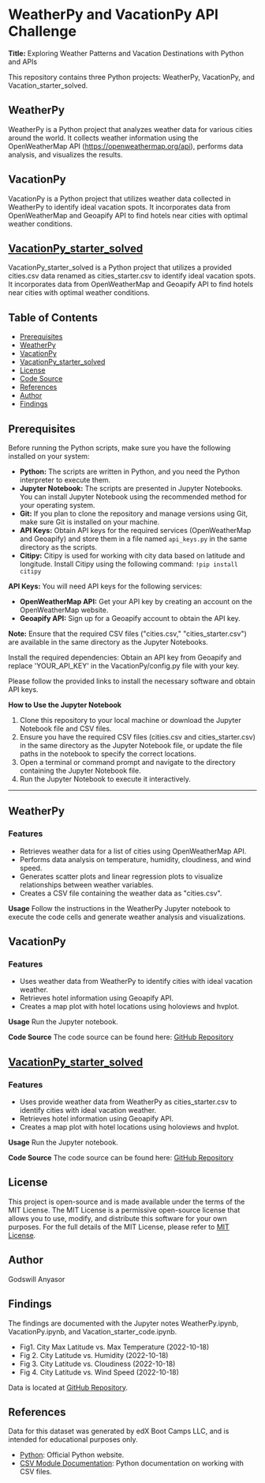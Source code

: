 # WeatherPy and VacationPy API Challenge

**Title:** Exploring Weather Patterns and Vacation Destinations with Python and APIs

This repository contains three Python projects: WeatherPy, VacationPy, and Vacation_starter_solved.

## WeatherPy

WeatherPy is a Python project that analyzes weather data for various cities around the world. It collects weather information using the OpenWeatherMap API (https://openweathermap.org/api), performs data analysis, and visualizes the results.

## VacationPy

VacationPy is a Python project that utilizes weather data collected in WeatherPy to identify ideal vacation spots. It incorporates data from OpenWeatherMap and Geoapify API to find hotels near cities with optimal weather conditions.

## [VacationPy_starter_solved](#vacationpy_starter_solved)

VacationPy_starter_solved is a Python project that utilizes a provided cities.csv data renamed as cities_starter.csv to identify ideal vacation spots. It incorporates data from OpenWeatherMap and Geoapify API to find hotels near cities with optimal weather conditions.

## Table of Contents
- [Prerequisites](#prerequisites)
- [WeatherPy](#weatherpy)
- [VacationPy](#vacationpy)
- [VacationPy_starter_solved](#vacationpy_starter_solved)
- [License](#license)
- [Code Source](#code-source)
- [References](#references)
- [Author](#author)
- [Findings](#findings)

## Prerequisites

Before running the Python scripts, make sure you have the following installed on your system:
- **Python:** The scripts are written in Python, and you need the Python interpreter to execute them.
- **Jupyter Notebook:** The scripts are presented in Jupyter Notebooks. You can install Jupyter Notebook using the recommended method for your operating system.
- **Git:** If you plan to clone the repository and manage versions using Git, make sure Git is installed on your machine.
- **API Keys:** Obtain API keys for the required services (OpenWeatherMap and Geoapify) and store them in a file named `api_keys.py` in the same directory as the scripts.
- **Citipy:** Citipy is used for working with city data based on latitude and longitude. Install Citipy using the following command: `!pip install citipy`

**API Keys:**
You will need API keys for the following services:
- **OpenWeatherMap API:** Get your API key by creating an account on the OpenWeatherMap website.
- **Geoapify API:** Sign up for a Geoapify account to obtain the API key.

**Note:** Ensure that the required CSV files ("cities.csv," "cities_starter.csv") are available in the same directory as the Jupyter Notebooks.

Install the required dependencies:
Obtain an API key from Geoapify and replace 'YOUR_API_KEY' in the VacationPy/config.py file with your key.

Please follow the provided links to install the necessary software and obtain API keys.

**How to Use the Jupyter Notebook**
1. Clone this repository to your local machine or download the Jupyter Notebook file and CSV files.
2. Ensure you have the required CSV files (cities.csv and cities_starter.csv) in the same directory as the Jupyter Notebook file, or update the file paths in the notebook to specify the correct locations.
3. Open a terminal or command prompt and navigate to the directory containing the Jupyter Notebook file.
4. Run the Jupyter Notebook to execute it interactively.

---

## WeatherPy

### Features
- Retrieves weather data for a list of cities using OpenWeatherMap API.
- Performs data analysis on temperature, humidity, cloudiness, and wind speed.
- Generates scatter plots and linear regression plots to visualize relationships between weather variables.
- Creates a CSV file containing the weather data as "cities.csv".

**Usage**
Follow the instructions in the WeatherPy Jupyter notebook to execute the code cells and generate weather analysis and visualizations.

## VacationPy

### Features
- Uses weather data from WeatherPy to identify cities with ideal vacation weather.
- Retrieves hotel information using Geoapify API.
- Creates a map plot with hotel locations using holoviews and hvplot.

**Usage**
Run the Jupyter notebook.

**Code Source**
The code source can be found here: [GitHub Repository](https://github.com/AnyasorG/python-api-challenge)

## [VacationPy_starter_solved](#vacationpy_starter_solved)
### Features
- Uses provide weather data from WeatherPy as cities_starter.csv to identify cities with ideal vacation weather.
- Retrieves hotel information using Geoapify API.
- Creates a map plot with hotel locations using holoviews and hvplot.

**Usage**
Run the Jupyter notebook.

**Code Source**
The code source can be found here: [GitHub Repository](https://github.com/AnyasorG/python-api-challenge)

## License
This project is open-source and is made available under the terms of the MIT License. The MIT License is a permissive open-source license that allows you to use, modify, and distribute this software for your own purposes. For the full details of the MIT License, please refer to [MIT License](https://choosealicense.com/licenses/mit/).

## Author
Godswill Anyasor

## Findings
The findings are documented with the Jupyter notes WeatherPy.ipynb, VacationPy.ipynb, and Vacation_starter_code.ipynb.

- Fig1. City Max Latitude vs. Max Temperature (2022-10-18)
- Fig 2. City Latitude vs. Humidity (2022-10-18)
- Fig 3. City Latitude vs. Cloudiness (2022-10-18)
- Fig 4. City Latitude vs. Wind Speed (2022-10-18)

Data is located at [GitHub Repository](https://github.com/AnyasorG/python-api-challenge.git).

## References
Data for this dataset was generated by edX Boot Camps LLC, and is intended for educational purposes only.
- [Python](https://www.python.org/): Official Python website.
- [CSV Module Documentation](https://docs.python.org/3/library/csv.html): Python documentation on working with CSV files.
